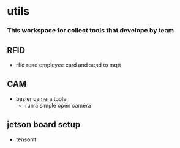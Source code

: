 # utils
### This workspace for collect tools that develope by team

## RFID
- rfid read employee card and send to mqtt

## CAM
- basler camera tools
  - run a simple open camera

## jetson board setup
- tensorrt
